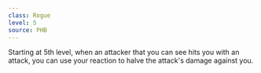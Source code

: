 ```yaml
---
class: Rogue
level: 5
source: PHB
---
```


Starting at 5th level, when an attacker that you can see hits you with an attack, you can use your reaction to halve the attack's damage against you.
